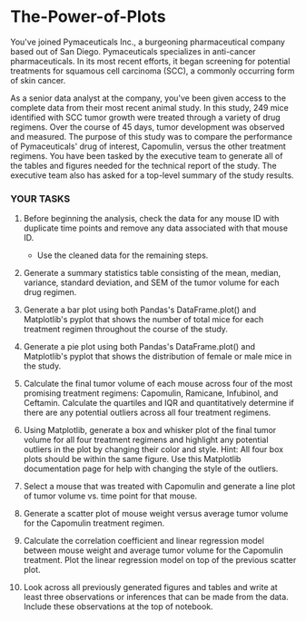 # The-Power-of-Plots

You've joined Pymaceuticals Inc., a burgeoning pharmaceutical company based out of San Diego. Pymaceuticals specializes in anti-cancer pharmaceuticals. In its most recent efforts, it began screening for potential treatments for squamous cell carcinoma (SCC), a commonly occurring form of skin cancer.

As a senior data analyst at the company, you've been given access to the complete data from their most recent animal study. In this study, 249 mice identified with SCC tumor growth were treated through a variety of drug regimens. Over the course of 45 days, tumor development was observed and measured. The purpose of this study was to compare the performance of Pymaceuticals' drug of interest, Capomulin, versus the other treatment regimens. You have been tasked by the executive team to generate all of the tables and figures needed for the technical report of the study. The executive team also has asked for a top-level summary of the study results.

### YOUR TASKS 
1. Before beginning the analysis, check the data for any mouse ID with duplicate time points and remove any data associated with that mouse ID.
    * Use the cleaned data for the remaining steps.

2. Generate a summary statistics table consisting of the mean, median, variance, standard deviation, and SEM of the tumor volume for each drug regimen.

3. Generate a bar plot using both Pandas's DataFrame.plot() and Matplotlib's pyplot that shows  the number of total mice for each treatment regimen throughout the course of the study.

4. Generate a pie plot using both Pandas's DataFrame.plot() and Matplotlib's pyplot that shows the distribution of female or male mice in the study.

5. Calculate the final tumor volume of each mouse across four of the most promising treatment regimens: Capomulin, Ramicane, Infubinol, and Ceftamin. Calculate the quartiles and IQR and quantitatively determine if there are any potential outliers across all four treatment regimens.

6. Using Matplotlib, generate a box and whisker plot of the final tumor volume for all four treatment regimens and highlight any potential outliers in the plot by changing their color and style.
Hint: All four box plots should be within the same figure. Use this Matplotlib documentation page for help with changing the style of the outliers.

7. Select a mouse that was treated with Capomulin and generate a line plot of tumor volume vs. time point for that mouse.

8. Generate a scatter plot of mouse weight versus average tumor volume for the Capomulin treatment regimen.

9. Calculate the correlation coefficient and linear regression model between mouse weight and average tumor volume for the Capomulin treatment. Plot the linear regression model on top of the previous scatter plot.

10. Look across all previously generated figures and tables and write at least three observations or inferences that can be made from the data. Include these observations at the top of notebook.
